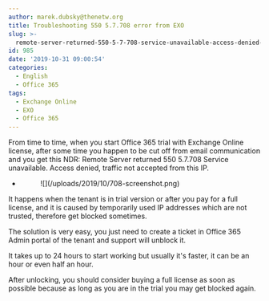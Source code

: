 ```yaml
---
author: marek.dubsky@thenetw.org
title: Troubleshooting 550 5.7.708 error from EXO
slug: >-
  remote-server-returned-550-5-7-708-service-unavailable-access-denied-traffic-not-accepted-from-this-ip
id: 985
date: '2019-10-31 09:00:54'
categories:
  - English
  - Office 365
tags:
  - Exchange Online
  - EXO
  - Office 365
---
```


From time to time, when you start Office 365 trial with Exchange Online license, after some time you happen to be cut off from email communication and you get this NDR: Remote Server returned 550 5.7.708 Service unavailable. Access denied, traffic not accepted from this IP.

*   <figure>![](/uploads/2019/10/708-screenshot.png)</figure>

It happens when the tenant is in trial version or after you pay for a full license, and it is caused by temporarily used IP addresses which are not trusted, therefore get blocked sometimes.

The solution is very easy, you just need to create a ticket in Office 365 Admin portal of the tenant and support will unblock it.

It takes up to 24 hours to start working but usually it's faster, it can be an hour or even half an hour.

After unlocking, you should consider buying a full license as soon as possible because as long as you are in the trial you may get blocked again.